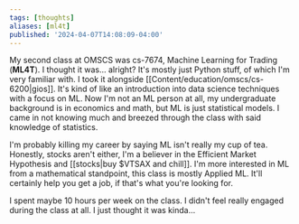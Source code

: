 ```yaml
---
tags: [thoughts]
aliases: [ml4t]
published: '2024-04-07T14:08:09-04:00'
---
```


My second class at OMSCS was cs-7674, Machine Learning for Trading (**ML4T**). I thought it was... alright? It's mostly just Python stuff, of which I'm very familiar with. I took it alongside [[Content/education/omscs/cs-6200|gios]]. It's kind of like an introduction into data science techniques with a focus on ML. Now I'm not an ML person at all, my undergraduate background is in economics and math, but ML is just statistical models. I came in not knowing much and breezed through the class with said knowledge of statistics.

I'm probably killing my career by saying ML isn't really my cup of tea. Honestly, stocks aren't either, I'm a believer in the Efficient Market Hypothesis and [[stocks|buy $VTSAX and chill]]. I'm more interested in ML from a mathematical standpoint, this class is mostly Applied ML. It'll certainly help you get a job, if that's what you're looking for.

I spent maybe 10 hours per week on the class. I didn't feel really engaged during the class at all. I just thought it was kinda...
